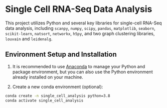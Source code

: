 # Single Cell RNA-Seq Data Analysis

This project utilizes Python and several key libraries for single-cell RNA-Seq data analysis, including `scanpy`, `numpy`, `scipy`, `pandas`, `matplotlib`, `seaborn`, `scikit-learn`, `natsort`, `networkx`, `h5py`, and two graph clustering libraries, `louvain` and `leidenalg`.

## Environment Setup and Installation

1. It is recommended to use [Anaconda](https://www.anaconda.com/products/distribution) to manage your Python and package environment, but you can also use the Python environment already installed on your machine.

2. Create a new conda environment (optional):

```bash
conda create -n single_cell_analysis python=3.8
conda activate single_cell_analysis
